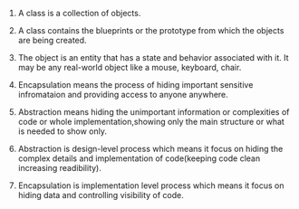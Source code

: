 1. A class is a collection of objects. 
2. A class contains the blueprints or the prototype from which the objects are being created.

3. The object is an entity that has a state and behavior associated with it. It may be any real-world object like a mouse, keyboard, chair.

4. Encapsulation means the process of hiding important sensitive infromataion and providing access to anyone anywhere.
5. Abstraction means hiding the unimportant information or complexities of code or whole implementation,showing only the main structure or what is needed to show only.
6. Abstraction is design-level process which means it focus on hiding the complex details and implementation of code(keeping code clean increasing readibility).
7. Encapsulation is implementation level process which means it focus on hiding data and controlling visibility of code.